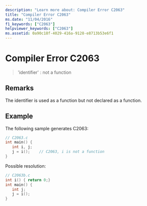```yaml
---
description: "Learn more about: Compiler Error C2063"
title: "Compiler Error C2063"
ms.date: "11/04/2016"
f1_keywords: ["C2063"]
helpviewer_keywords: ["C2063"]
ms.assetid: 0a90c18f-4029-416a-9128-e8713b53e6f1
---
```

# Compiler Error C2063

> 'identifier' : not a function

## Remarks

The identifier is used as a function but not declared as a function.

## Example

The following sample generates C2063:

```c
// C2063.c
int main() {
   int i, j;
   j = i();    // C2063, i is not a function
}
```

Possible resolution:

```c
// C2063b.c
int i() { return 0;}
int main() {
   int j;
   j = i();
}
```
